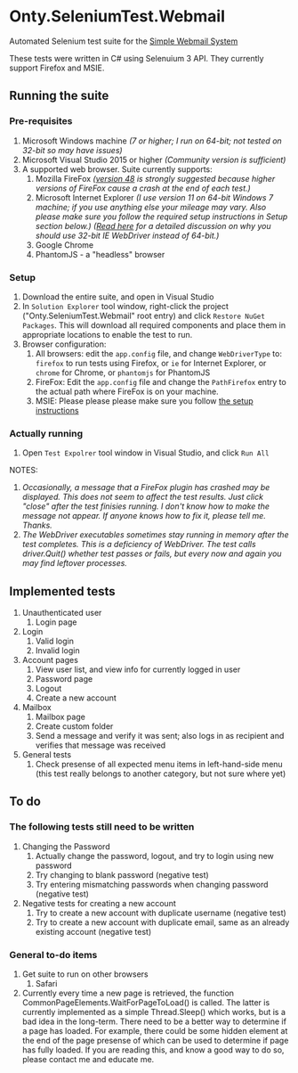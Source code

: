 # Onty.SeleniumTest.Webmail

Automated Selenium test suite for the 
[Simple Webmail System](https://github.com/ontytoom/onty-webmail-ruby)

These tests were written in C# using Selenuium 3 API. 
They currently support Firefox and MSIE.


## Running the suite

### Pre-requisites

1. Microsoft Windows machine 
   _(7 or higher; I run on 64-bit; not tested on 32-bit so may have issues)_
1. Microsoft Visual Studio 2015 or higher 
   _(Community version is sufficient)_
1. A supported web browser.  Suite currently supports:
   1. Mozilla FireFox _([version 48](https://ftp.mozilla.org/pub/firefox/releases/48.0.2/)
      is strongly suggested because higher versions of FireFox cause a crash 
      at the end of each test.)_
   1. Microsoft Internet Explorer _(I use version 11 on 64-bit Windows 7 machine; if you use anything
      else your mileage may vary. Also please make sure you follow the required setup instructions 
      in Setup section below.)_
      _([Read here](http://jimevansmusic.blogspot.com/2014/09/screenshots-sendkeys-and-sixty-four.html)
      for a detailed discussion on why you should use 32-bit IE WebDriver instead of 64-bit.)_
   1. Google Chrome
   1. PhantomJS - a "headless" browser

### Setup

1. Download the entire suite, and open in Visual Studio
1. In ``Solution Explorer`` tool window, right-click the project 
   ("Onty.SeleniumTest.Webmail" root entry) and click ``Restore NuGet Packages``. 
   This will download all required components and place them in 
   appropriate locations to enable the test to run.
1. Browser configuration:
   1. All browsers: edit the ``app.config`` file, and change ``WebDriverType`` to:
      ``firefox`` to run tests using Firefox, or ``ie`` for Internet Explorer, 
      or ``chrome`` for Chrome, or ``phantomjs`` for PhantomJS
   1. FireFox: Edit the ``app.config`` file and change the ``PathFirefox`` 
      entry to the actual path where FireFox is on your machine.
   1. MSIE: Please please please make sure you follow
      [the setup instructions](https://github.com/SeleniumHQ/selenium/wiki/InternetExplorerDriver#required-configuration)


### Actually running

1. Open ``Test Expolrer`` tool window in Visual Studio, and click ``Run All``

NOTES: 
1. _Occasionally, a message that a FireFox plugin has crashed may be displayed.
   This does not seem to affect the test results. Just click "close" after the test
   finisies running. I don't know how to make the message not appear.
   If anyone knows how to fix it, please tell me. Thanks._
2. _The WebDriver executables sometimes stay running in memory after the test completes.
   This is a deficiency of WebDriver. The test calls driver.Quit() whether test passes
   or fails, but every now and again you may find leftover processes._


## Implemented tests

1. Unauthenticated user
   1. Login page
1. Login
   1. Valid login
   1. Invalid login
1. Account pages
   1. View user list, and view info for currently logged in user
   1. Password page
   1. Logout
   1. Create a new account
1. Mailbox
   1. Mailbox page
   1. Create custom folder
   1. Send a message and verify it was sent; also logs in as recipient and 
      verifies that message was received
1. General tests
   1. Check presense of all expected menu items in left-hand-side menu 
      (this test really belongs to another category, but not sure where yet)

   
## To do

### The following tests still need to be written

1. Changing the Password
   1. Actually change the password, logout, and try to login using new password
   1. Try changing to blank password (negative test)
   1. Try entering mismatching passwords when changing password (negative test)
1. Negative tests for creating a new account
   1. Try to create a new account with duplicate username (negative test)
   1. Try to create a new account with duplicate email, same as an already existing account (negative test)

### General to-do items

1. Get suite to run on other browsers
   1. Safari
1. Currently every time a new page is retrieved, 
   the function CommonPageElements.WaitForPageToLoad() is called.
   The latter is currently implemented as a simple Thread.Sleep()
   which works, but is a bad idea in the long-term. 
   There need to be a better way to determine if a page has loaded.
   For example, there could be some hidden element at the end of the page
   presense of which can be used to determine if page has fully loaded.
   If you are reading this, and know a good way to do so, please contact me
   and educate me.

